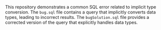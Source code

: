 This repository demonstrates a common SQL error related to implicit type conversion. The `bug.sql` file contains a query that implicitly converts data types, leading to incorrect results. The `bugSolution.sql` file provides a corrected version of the query that explicitly handles data types.